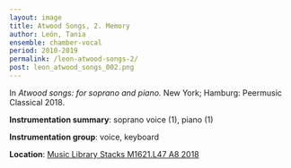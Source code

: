 ```yaml
---
layout: image 
title: Atwood Songs, 2. Memory
author: León, Tania
ensemble: chamber-vocal
period: 2010-2019
permalink: /leon-atwood-songs-2/
post: leon_atwood_songs_002.png
---
```


In *Atwood songs: for soprano and piano.* New York; Hamburg: Peermusic Classical 2018.

**Instrumentation summary**: soprano voice (1), piano (1) 

**Instrumentation group**: voice, keyboard

**Location**: <a href="https://tufts.primo.exlibrisgroup.com/permalink/01TUN_INST/1kc9gia/alma991018215939203851" target="_blank">Music Library Stacks M1621.L47 A8 2018</a>